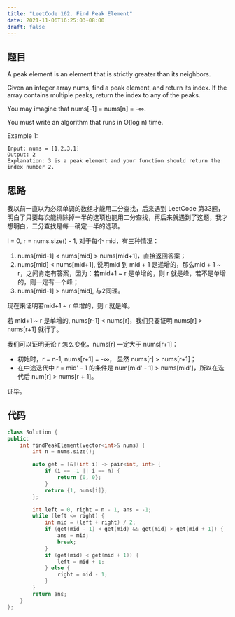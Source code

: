 ```yaml
---
title: "LeetCode 162. Find Peak Element"
date: 2021-11-06T16:25:03+08:00
draft: false
---
```


## 题目

A peak element is an element that is strictly greater than its neighbors.

Given an integer array nums, find a peak element, and return its index. If the array contains multiple peaks, return the index to any of the peaks.

You may imagine that nums[-1] = nums[n] = -∞.

You must write an algorithm that runs in O(log n) time.

Example 1:

```text
Input: nums = [1,2,3,1]
Output: 2
Explanation: 3 is a peak element and your function should return the index number 2.
```

## 思路

我以前一直以为必须单调的数组才能用二分查找，后来遇到 LeetCode 第33题，明白了只要每次能排除掉一半的选项也能用二分查找，再后来就遇到了这题，我才想明白，二分查找是每一确定一半的选项。

l = 0, r = nums.size() - 1, 对于每个 mid，有三种情况：

1. nums[mid-1] < nums[mid] > nums[mid+1]，直接返回答案；
2. nums[mid] < nums[mid+1], 说明mid 到 mid + 1 是递增的，那么mid + 1 ~ r，之间肯定有答案，因为：若mid+1 ~ r 是单增的，则 r 就是峰，若不是单增的，则一定有一个峰；
3. nums[mid-1] > nums[mid], 与2同理。

现在来证明若mid+1 ~ r 单增的，则 r 就是峰。

若 mid+1 ~ r 是单增的, nums[r-1] < nums[r]，我们只要证明 nums[r] > nums[r+1] 就行了。

我们可以证明无论 r 怎么变化，nums[r] 一定大于 nums[r+1]：

- 初始时，r = n-1, nums[r+1] = -∞， 显然 nums[r] > nums[r+1]；
- 在中途迭代中 r = mid' - 1 的条件是 num[mid' - 1] > nums[mid']，所以在迭代后 num[r] > nums[r + 1]。

证毕。

## 代码

```cpp
class Solution {
public:
    int findPeakElement(vector<int>& nums) {
        int n = nums.size();

        auto get = [&](int i) -> pair<int, int> {
            if (i == -1 || i == n) {
                return {0, 0};
            }
            return {1, nums[i]};
        };

        int left = 0, right = n - 1, ans = -1;
        while (left <= right) {
            int mid = (left + right) / 2;
            if (get(mid - 1) < get(mid) && get(mid) > get(mid + 1)) {
                ans = mid;
                break;
            }
            if (get(mid) < get(mid + 1)) {
                left = mid + 1;
            } else {
                right = mid - 1;
            }
        }
        return ans;
    }
};
```
